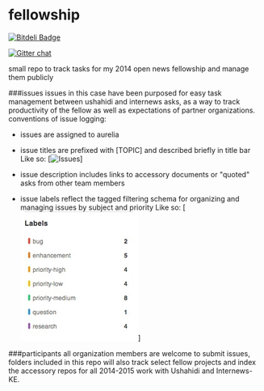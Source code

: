fellowship
==========

[![Bitdeli Badge](https://d2weczhvl823v0.cloudfront.net/auremoser/fellowship/trend.png)](https://bitdeli.com/free "Bitdeli Badge")

[![Gitter chat](https://badges.gitter.im/auremoser/fellowship.png)](https://gitter.im/auremoser/fellowship)

small repo to track tasks for my 2014 open news fellowship and manage them publicly

###issues
issues in this case have been purposed for easy task management between ushahidi and internews asks, as a way to track productivity of the fellow as well as expectations of partner organizations.
conventions of issue logging:
* issues are assigned to aurelia
* issue titles are prefixed with [TOPIC] and described briefly in title bar
Like so:
[![Issues](https://raw.github.com/auremoser/images/master/issues.png)]

* issue description includes links to accessory documents or "quoted" asks from other team members
* issue labels reflect the tagged filtering schema for organizing and managing issues by subject and priority
Like so:
[![Labels](https://github.com/auremoser/images/blob/master/labels.png)]


###participants
all organization members are welcome to submit issues, folders included in this repo will also track select fellow projects and index the accessory repos for all 2014-2015 work with Ushahidi and Internews-KE.






